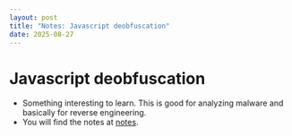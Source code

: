 ```yaml
---
layout: post
title: "Notes: Javascript deobfuscation"
date: 2025-08-27
---
```


# Javascript deobfuscation
- Something interesting to learn. This is good for analyzing malware and basically for reverse engineering.
- You will find the notes at <a href="/notes">notes</a>.